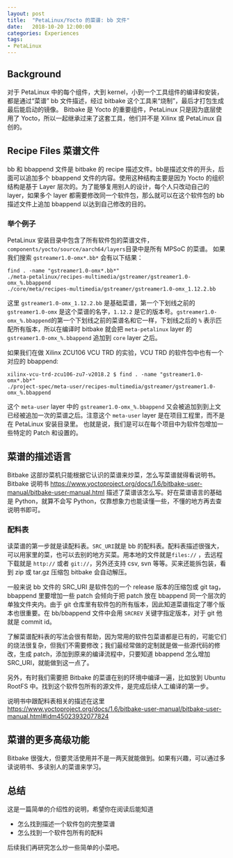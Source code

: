 ```yaml
---
layout: post
title:  "PetaLinux/Yocto 的菜谱: bb 文件"
date:   2018-10-20 12:00:00
categories: Experiences
tags:
- PetaLinux
---
```


## Background

对于 PetaLinux 中的每个组件，大到 kernel，小到一个工具组件的编译和安装，都是通过“菜谱” bb 文件描述，经过 bitbake 这个工具来“烧制”，最后才打包生成最后能启动的镜像。 Bitbake 是 Yocto 的重要组件，PetaLinux 只是因为底层使用了 Yocto，所以一起继承过来了这套工具，他们并不是 Xilinx 或 PetaLinux 自创的。

## Recipe Files 菜谱文件

bb 和 bbappend 文件是 bitbake 的 recipe 描述文件。bb是描述文件的开头，后面可以追加多个 bbappend 文件的内容。使用这种结构主要是因为 Yocto 的组织结构是基于 Layer 层次的。为了能够复用别人的设计，每个人只改动自己的 layer，如果多个 layer 都需要修改同一个软件包，那么就可以在这个软件包的 bb 描述文件上追加 bbappend 以达到自己修改的目的。

### 举个例子

PetaLinux 安装目录中包含了所有软件包的菜谱文件，`components/yocto/source/aarch64/layers`目录中是所有 MPSoC 的菜谱。 如果我们搜索 `gstreamer1.0-omx*.bb*` 会有以下结果：

```
find . -name "gstreamer1.0-omx*.bb*"
./meta-petalinux/recipes-multimedia/gstreamer/gstreamer1.0-omx_%.bbappend
./core/meta/recipes-multimedia/gstreamer/gstreamer1.0-omx_1.12.2.bb
```

这里 `gstreamer1.0-omx_1.12.2.bb` 是基础菜谱，第一个下划线之前的 `gstreamer1.0-omx` 是这个菜谱的名字，`1.12.2` 是它的版本号。`gstreamer1.0-omx_%.bbappend`的第一个下划线之前的菜谱名和它一样，下划线之后的 `%` 表示匹配所有版本，所以在编译时 bitbake 就会把 `meta-petalinux` layer 的 `gstreamer1.0-omx_%.bbappend` 追加到 `core` layer 之后。

如果我们在做 Xilinx ZCU106 VCU TRD 的实验，VCU TRD 的软件包中也有一个对应的 bbappend:
```
xilinx-vcu-trd-zcu106-zu7-v2018.2 $ find . -name "gstreamer1.0-omx*.bb*"
./project-spec/meta-user/recipes-multimedia/gstreamer/gstreamer1.0-omx_%.bbappend
```

这个 `meta-user` layer 中的 `gstreamer1.0-omx_%.bbappend` 又会被追加到到上文已经被追加一次的菜谱之后。注意这个 `meta-user` layer 是在项目工程里，而不是在 PetaLinux 安装目录里。 也就是说，我们是可以在每个项目中为软件包增加一些特定的 Patch 和设置的。

## 菜谱的描述语言

Bitbake 这部炒菜机只能根据它认识的菜谱来炒菜，怎么写菜谱就得看说明书。 Bitbake 说明书 https://www.yoctoproject.org/docs/1.6/bitbake-user-manual/bitbake-user-manual.html 描述了菜谱该怎么写。好在菜谱语言的基础是 Python，就算不会写 Python，仅靠想象力也能读懂一些，不懂的地方再去查说明书即可。

### 配料表
读菜谱的第一步就是读配料表。`SRC_URI`就是 bb 的配料表。配料表描述很强大，可以用家里的菜，也可以去别的地方买菜。用本地的文件就是`files://` ，去远程下载就是 `http://` 或者 `git://`，另外还支持 csv, svn 等等。买来还能拆包装，看到 zip 或 tar.gz 压缩包 bitbake 会自动解压。

一般来说 bb 文件的 SRC_URI 是软件包的一个 release 版本的压缩包或 git tag，bbappend 里要增加一些 patch 会倾向于把 patch 放在 bbappend 同一个层次的单独文件夹内。由于 git 仓库里有软件包的所有版本，因此知道菜谱指定了哪个版本也很重要。在 bb/bbappend 文件中会用 `SRCREV` 关键字指定版本，对于 git 他就是 commit id。

了解菜谱配料表的写法会很有帮助，因为常用的软件包菜谱都是已有的，可能它们的烧法很复杂，但我们不需要修改；我们最经常做的定制就是做一些源代码的修改，生成 patch，添加到原来的编译流程中，只要知道 bbappend 怎么增加 SRC_URI，就能做到这一点了。

另外，有时我们需要把 Bitbake 的菜谱在别的环境中编译一遍，比如放到 Ubuntu RootFS 中。找到这个软件包所有的源文件，是完成后续人工编译的第一步。

说明书中跟配料表相关的描述在这里 https://www.yoctoproject.org/docs/1.6/bitbake-user-manual/bitbake-user-manual.html#idm45023932077824

## 菜谱的更多高级功能

Bitbake 很强大，但要灵活使用并不是一两天就能做到。如果有兴趣，可以通过多读说明书、多读别人的菜谱来学习。

## 总结

这是一篇简单的介绍性的说明，希望你在阅读后能知道

- 怎么找到描述一个软件包的完整菜谱
- 怎么找到一个软件包所有的配料

后续我们再研究怎么炒一些简单的小菜吧。